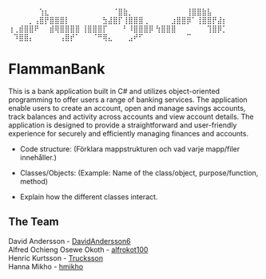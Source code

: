 ⠀⠀⠀⠀⠀⠀⢱⣆⠀⠀⠀⠀⠀⠀
⠀⠀⠀⠀⠀⠀⠈⣿⣷⡀⠀⠀⠀⠀
⠀⠀⠀⠀⠀⠀⢸⣿⣿⣷⣧⠀⠀⠀
⠀⠀⠀⠀⡀⢠⣿⡟⣿⣿⣿⡇⠀⠀
⠀⠀⠀⠀⣳⣼⣿⡏⢸⣿⣿⣿⢀⠀
⠀⠀⠀⣰⣿⣿⡿⠁⢸⣿⣿⡟⣼⡆
⢰⢀⣾⣿⣿⠟⠀⠀⣾⢿⣿⣿⣿⣿
⢸⣿⣿⣿⡏⠀⠀⠀⠃⠸⣿⣿⣿⡿
⢳⣿⣿⣿⠀⠀⠀⠀⠀⠀⢹⣿⡿⡁
⠀⠹⣿⣿⡄⠀⠀⠀⠀⠀⢠⣿⡞⠁
⠀⠀⠈⠛⢿⣄⠀⠀⠀⣠⠞⠋⠀⠀
⠀⠀⠀⠀⠀⠀⠉⠀⠀⠀⠀⠀⠀⠀

# FlammanBank

This is a bank application built in C# and utilizes object-oriented programming to offer users a range of banking services. The application enable users to create an account, open and manage savings accounts, track balances and activity across accounts and view account details.
The application is designed to provide a straightforward and user-friendly experience for securely and efficiently managing finances and accounts.

- Code structure: (Förklara mappstrukturen och vad varje mapp/filer innehåller.)

- Classes/Objects: (Example: Name of the class/object, purpose/function, method)

- Explain how the different classes interact.
  




## The Team
 David Andersson - [DavidAndersson6](https://github.com/DavidAndersson6)  
 Alfred Ochieng Osewe Okoth - [alfrokot100](https://github.com/alfrokot100)  
 Henric Kurtsson - [Trucksson](https://github.com/Trucksson)  
 Hanna Mikho - [hmikho](https://github.com/hmikho)  

